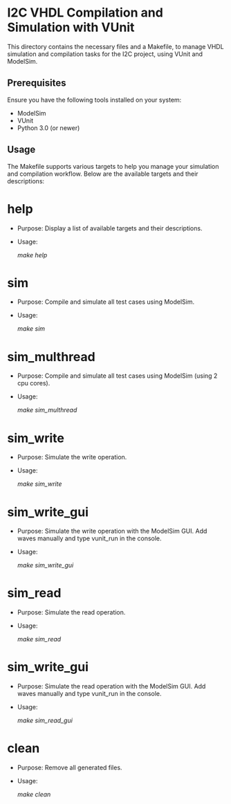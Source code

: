 # I2C VHDL Compilation and Simulation with VUnit

This directory contains the necessary files and a Makefile, to manage VHDL simulation and compilation tasks for the I2C project, using VUnit and ModelSim.

## Prerequisites

Ensure you have the following tools installed on your system:

- ModelSim
- VUnit
- Python 3.0 (or newer)

## Usage

The Makefile supports various targets to help you manage your simulation and compilation workflow. Below are the available targets and their descriptions:

# help
- Purpose: Display a list of available targets and their descriptions.
- Usage:

  *make help*

# sim
- Purpose: Compile and simulate all test cases using ModelSim.
- Usage:  

  *make sim*

# sim_multhread
- Purpose: Compile and simulate all test cases using ModelSim (using 2 cpu cores).
- Usage:  

  *make sim_multhread*

# sim_write
- Purpose: Simulate the write operation.
- Usage:  

  *make sim_write*

# sim_write_gui
- Purpose: Simulate the write operation with the ModelSim GUI. Add waves manually and type vunit_run in the console.
- Usage:  

  *make sim_write_gui*

# sim_read
- Purpose: Simulate the read operation.
- Usage:  

  *make sim_read*

# sim_write_gui
- Purpose: Simulate the read operation with the ModelSim GUI. Add waves manually and type vunit_run in the console.
- Usage:  

  *make sim_read_gui*

# clean
- Purpose: Remove all generated files.
- Usage:  

  *make clean*
